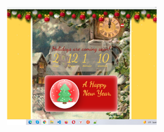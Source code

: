 <p text-align="center">
    <img src="./assests/img/screenshot.png" width="350" title="Моя Новогодняя открытка друзьям">
</p>